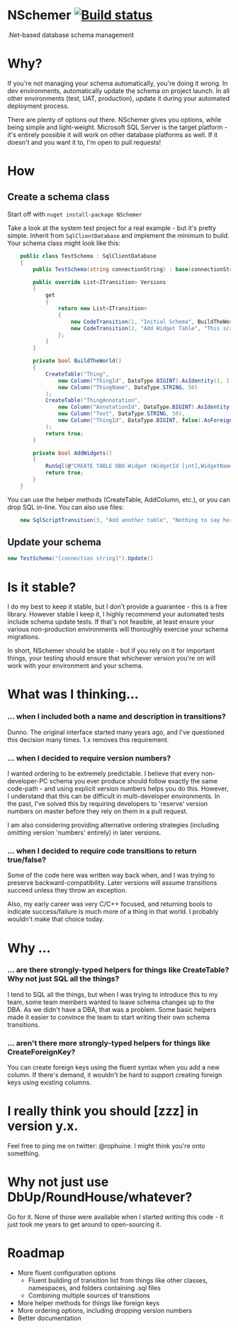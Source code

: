 NSchemer [![Build status](https://ci.appveyor.com/api/projects/status/f68iuxk6mosapale?svg=true)](https://ci.appveyor.com/project/Rophuine/nschemer)
========

.Net-based database schema management

# Why?

If you're not managing your schema automatically, you're doing it wrong. In dev environments, automatically update the schema on project launch. In all other environments (test, UAT, production), update it during your automated deployment process.

There are plenty of options out there. NSchemer gives you options, while being simple and light-weight. Microsoft SQL Server is the target platform - it's entirely possible it will work on other database platforms as well. If it doesn't and you want it to, I'm open to pull requests!

# How

## Create a schema class

Start off with `nuget install-package NSchemer`

Take a look at the system test project for a real example - but it's pretty simple. Inherit from `SqlClientDatabase` and implement the minimum to build. Your schema class might look like this:

```csharp
    public class TestSchema : SqlClientDatabase
    {
        public TestSchema(string connectionString) : base(connectionString) {}

        public override List<ITransition> Versions
        {
            get
            {
                return new List<ITransition>
                {
                    new CodeTransition(1, "Initial Schema", BuildTheWorld),
                    new CodeTransition(2, "Add Widget Table", "This script adds a very important table", AddWidgets)
                };
            }
        }

        private bool BuildTheWorld()
        {
            CreateTable("Thing",
                new Column("ThingId", DataType.BIGINT).AsIdentity(1, 1).AsPrimaryKey(),
                new Column("ThingName", DataType.STRING, 50)                
            );
            CreateTable("ThingAnnotation",
                new Column("AnnotationId", DataType.BIGINT).AsIdentity(1, 1).AsPrimaryKey(),
                new Column("Text", DataType.STRING, 50),
                new Column("ThingId", DataType.BIGINT, false).AsForeignKey("Thing", "ThingId")
            );
            return true;
        }

        private bool AddWidgets()
        {
            RunSql(@"CREATE TABLE DBO.Widget (WidgetId [int],WidgetName [nvarchar](50)) ON [PRIMARY]");
            return true;
        }
    }
```

You can use the helper methods (CreateTable, AddColumn, etc.), or you can drop SQL in-line. You can also use files:
```csharp
	new SqlScriptTransition(3, "Add another table", "Nothing to say here", "NSchemer.SystemTests.EmbeddedFile.sql")
```

## Update your schema

```csharp
new TestSchema("[connection string]").Update()
```

# Is it stable?

I do my best to keep it stable, but I don't provide a guarantee - this is a free library. However stable I keep it, I highly recommend your automated tests include schema update tests. If that's not feasible, at least ensure your various non-production environments will thoroughly exercise your schema migrations.

In short, NSchemer should be stable - but if you rely on it for important things, your testing should ensure that whichever version you're on will work with your environment and your schema.

# What was I thinking...

### ... when I included both a name and description in transitions?

Dunno. The original interface started many years ago, and I've questioned this decision many times. 1.x removes this requirement.

### ... when I decided to require version numbers?

I wanted ordering to be extremely predictable. I believe that every non-developer-PC schema you ever produce should follow exactly the same code-path - and using explicit version numbers helps you do this. However, I understand that this can be difficult in multi-developer environments. In the past, I've solved this by requiring developers to 'reserve' version numbers on master before they rely on them in a pull request.

I am also considering providing alternative ordering strategies (including omitting version 'numbers' entirely) in later versions.

### ... when I decided to require code transitions to return true/false?

Some of the code here was written way back when, and I was trying to preserve backward-compatibility. Later versions will assume transitions succeed unless they throw an exception.

Also, my early career was very C/C++ focused, and returning bools to indicate success/failure is much more of a thing in that world. I probably wouldn't make that choice today.

# Why ...

### ... are there strongly-typed helpers for things like CreateTable? Why not just SQL all the things?

I tend to SQL all the things, but when I was trying to introduce this to my team, some team members wanted to leave schema changes up to the DBA. As we didn't have a DBA, that was a problem. Some basic helpers made it easier to convince the team to start writing their own schema transitions.

### ... aren't there more strongly-typed helpers for things like CreateForeignKey?

You can create foreign keys using the fluent syntax when you add a new column. If there's demand, it wouldn't be hard to support creating foreign keys using existing columns.

# I really think you should [zzz] in version y.x.

Feel free to ping me on twitter: @rophuine. I might think you're onto something.

# Why not just use DbUp/RoundHouse/whatever?

Go for it. None of those were available when I started writing this code - it just took me years to get around to open-sourcing it.

# Roadmap

- More fluent configuration options
  - Fluent building of transition list from things like other classes, namespaces, and folders containing .sql files
  - Combining multiple sources of transitions
- More helper methods for things like foreign keys
- More ordering options, including dropping version numbers
- Better documentation

